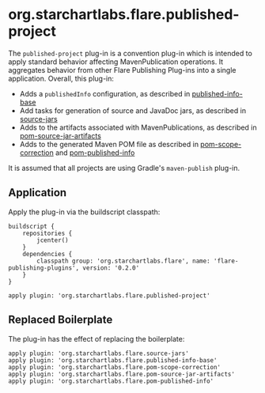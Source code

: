 # org.starchartlabs.flare.published-project

The `published-project` plug-in is a convention plug-in which is intended to apply standard behavior affecting MavenPublication operations. It aggregates behavior from other Flare Publishing Plug-ins into a single application. Overall, this plug-in:

 - Adds a `publishedInfo` configuration, as described in [published-info-base](./published-info-base.md)
 - Add tasks for generation of source and JavaDoc jars, as described in [source-jars](./source-jars.md)
 - Adds to the artifacts associated with MavenPublications, as described in [pom-source-jar-artifacts](./pom-source-jar-artifacts.md)
 - Adds to the generated Maven POM file as described in [pom-scope-correction](./pom-scope-correction.md) and [pom-published-info](./pom-published-info.md)

It is assumed that all projects are using Gradle's `maven-publish` plug-in.

## Application

Apply the plug-in via the buildscript classpath:

```
buildscript {
    repositories {
        jcenter()
    }
    dependencies {
        classpath group: 'org.starchartlabs.flare', name: 'flare-publishing-plugins', version: '0.2.0'
    }
}

apply plugin: 'org.starchartlabs.flare.published-project'
```

## Replaced Boilerplate

The plug-in has the effect of replacing the boilerplate:

```
apply plugin: 'org.starchartlabs.flare.source-jars'
apply plugin: 'org.starchartlabs.flare.published-info-base'
apply plugin: 'org.starchartlabs.flare.pom-scope-correction'
apply plugin: 'org.starchartlabs.flare.pom-source-jar-artifacts'
apply plugin: 'org.starchartlabs.flare.pom-published-info'
```
